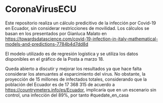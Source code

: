 # CoronaVirusECU

Este repositorio realiza un cálculo predicitivo de la infección por Covid-19 en
Ecuador, sin considerar restricciones de movilidad. Los cálculos se basan en los
presentados por Gianluca Malato en https://towardsdatascience.com/covid-19-infection-in-italy-mathematical-models-and-predictions-7784b4d7dd8d

El modelo utilizado es de regresión logística y se utiliza los datos disponibles
en el gráfico de la Posta a marzo 18.

Queda abierto a discutir y mejorar los resultados ya que hace falta considerar los
atenuantes al esparcimiento del virus. No obstante, la proyección de 15 millones
de infectados totales, considerando que la población del Ecuador es de 17 368 315 de acuerdo a https://countrymeters.info/es/Ecuador, implicaría que en un escenario sin control, una infección del 89%, por tanto #quedate_en_casa
